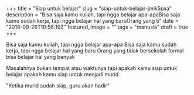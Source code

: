 +++
title = "Siap untuk belajar"
slug = "siap-untuk-belajar-jmik5pxa"
description = "Bisa saja kamu kuliah, tapi ngga belajar apa-apaBisa saja kamu sudah kerja, tapi ngga belajar hal yang baruOrang yang ti"
date = "2018-09-26T10:56:19Z"
featured_image = ""
tags = "manusia"
draft = true
+++ 
 
Bisa saja kamu kuliah, tapi ngga belajar apa-apa
Bisa saja kamu sudah kerja, tapi ngga belajar hal yang baru
Orang yang tidak bersekolah formal bisa belajar hal yang banyak

Masalahnya bukan tempat atau waktunya
tapi apakah kamu siap untuk belajar
apakah kamu siap untuk menjadi murid

"Ketika murid sudah siap, guru akan hadir"